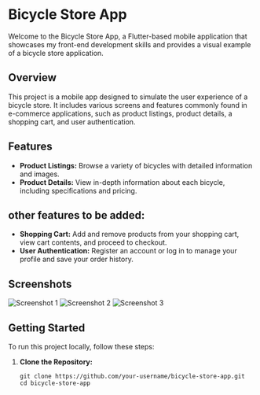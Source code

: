 # Bicycle Store App

Welcome to the Bicycle Store App, a Flutter-based mobile application that showcases my front-end development skills and provides a visual example of a bicycle store application.

## Overview

This project is a mobile app designed to simulate the user experience of a bicycle store. It includes various screens and features commonly found in e-commerce applications, such as product listings, product details, a shopping cart, and user authentication.

## Features

- **Product Listings:** Browse a variety of bicycles with detailed information and images.
- **Product Details:** View in-depth information about each bicycle, including specifications and pricing.

## other features to be added:

- **Shopping Cart:** Add and remove products from your shopping cart, view cart contents, and proceed to checkout.
- **User Authentication:** Register an account or log in to manage your profile and save your order history.

## Screenshots

![Screenshot 1](/screenshots/screenshot1.png)
![Screenshot 2](/screenshots/screenshot2.png)
![Screenshot 3](/screenshots/screenshot3.png)

## Getting Started

To run this project locally, follow these steps:

1. **Clone the Repository:**

   ```shell
   git clone https://github.com/your-username/bicycle-store-app.git
   cd bicycle-store-app
